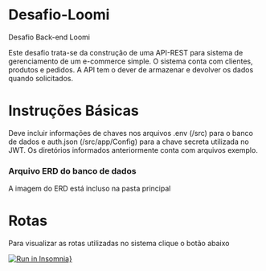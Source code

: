 # Desafio-Loomi
Desafio Back-end Loomi

Este desafio trata-se da construção de uma API-REST para sistema de gerenciamento de um e-commerce simple. O sistema conta com clientes, produtos e pedidos. A API tem o dever de armazenar e devolver os dados quando solicitados.

# Instruções Básicas
Deve incluir informações de chaves nos arquivos .env (/src) para o banco de dados e auth.json (/src/app/Config) para a chave secreta utilizada no JWT. Os diretórios informados anteriormente conta com arquivos exemplo.

### Arquivo ERD do banco de dados
A imagem do ERD está incluso na pasta principal

# Rotas
 Para visualizar as rotas utilizadas no sistema clique o botão abaixo

[![Run in Insomnia}](https://insomnia.rest/images/run.svg)](https://insomnia.rest/run/?label=Desafio-Loomi&uri=https%3A%2F%2Fraw.githubusercontent.com%2Fsamuelsankys%2FDesafio-Loomi%2Fdevelop%2FInsomnia.json)